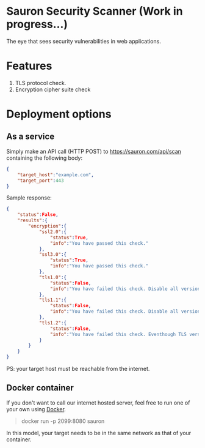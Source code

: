 # Sauron Security Scanner (Work in progress...)
The eye that sees security vulnerabilities in web applications.

# Features
1. TLS protocol check.
1. Encryption cipher suite check

# Deployment options
## As a service
Simply make an API call (HTTP POST) to https://sauron.com/api/scan containing the following body:
```json
{
    "target_host":"example.com",
    "target_port":443
}
```

Sample response:
```json
{
    "status":False,
    "results":{
        "encryption":{
            "ssl2.0":{
                "status":True,
                "info":"You have passed this check."
            },
            "ssl3.0":{
                "status":True,
                "info":"You have passed this check."
            },
            "tls1.0":{
                "status":False,
                "info":"You have failed this check. Disable all versions of the TLS protocol prior to 1.2."
            },
            "tls1.1":{
                "status":False,
                "info":"You have failed this check. Disable all versions of the TLS protocol prior to 1.2."
            },
            "tls1.2":{
                "status":False,
                "info":"You have failed this check. Eventhough TLS version 1.2 is considered secure, we've detected the use of the following SHA-1 cipher suites: xxxxxxx. Disable them in order to ensure proper encryption is used for your application."
            }
        }
    }
}
```

PS: your target host must be reachable from the internet.

## Docker container
If you don't want to call our internet hosted server, feel free to run one of your own using [Docker](https://www.docker.com/).
> docker run -p 2099:8080 sauron

In this model, your target needs to be in the same network as that of your container.